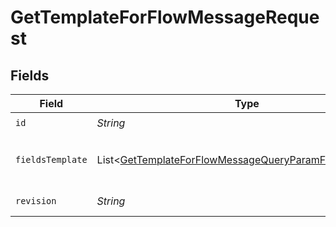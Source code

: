 # GetTemplateForFlowMessageRequest


## Fields

| Field                                                                                                                                    | Type                                                                                                                                     | Required                                                                                                                                 | Description                                                                                                                              |
| ---------------------------------------------------------------------------------------------------------------------------------------- | ---------------------------------------------------------------------------------------------------------------------------------------- | ---------------------------------------------------------------------------------------------------------------------------------------- | ---------------------------------------------------------------------------------------------------------------------------------------- |
| `id`                                                                                                                                     | *String*                                                                                                                                 | :heavy_check_mark:                                                                                                                       | N/A                                                                                                                                      |
| `fieldsTemplate`                                                                                                                         | List\<[GetTemplateForFlowMessageQueryParamFieldsTemplate](../../models/operations/GetTemplateForFlowMessageQueryParamFieldsTemplate.md)> | :heavy_minus_sign:                                                                                                                       | For more information please visit https://developers.klaviyo.com/en/v2024-10-15/reference/api-overview#sparse-fieldsets                  |
| `revision`                                                                                                                               | *String*                                                                                                                                 | :heavy_check_mark:                                                                                                                       | API endpoint revision (format: YYYY-MM-DD[.suffix])                                                                                      |